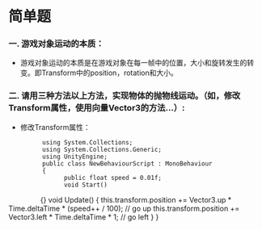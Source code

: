 # 简单题
### 一. 游戏对象运动的本质： ###  
- 游戏对象运动的本质是在游戏对象在每一帧中的位置，大小和旋转发生的转变。即Transform中的position，rotation和大小。  
### 二. 请用三种方法以上方法，实现物体的抛物线运动。（如，修改Transform属性，使用向量Vector3的方法…）: ###  
- 修改Transform属性：  
      
            using System.Collections;  
            using System.Collections.Generic;  
            using UnityEngine;  
            public class NewBehaviourScript : MonoBehaviour  
            {  
                  public float speed = 0.01f;
                  void Start()
                  {}
                  void Update()
                  {
                        this.transform.position += Vector3.up * Time.deltaTime * (speed++ / 100);
                        // go up
                        this.transform.position += Vector3.left * Time.deltaTime * 1;
                        // go left 
                  }
            }
